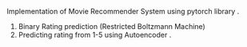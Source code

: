 Implementation of Movie Recommender System using pytorch library .
1) Binary Rating prediction (Restricted Boltzmann Machine)
2) Predicting rating from 1-5 using Autoencoder .
